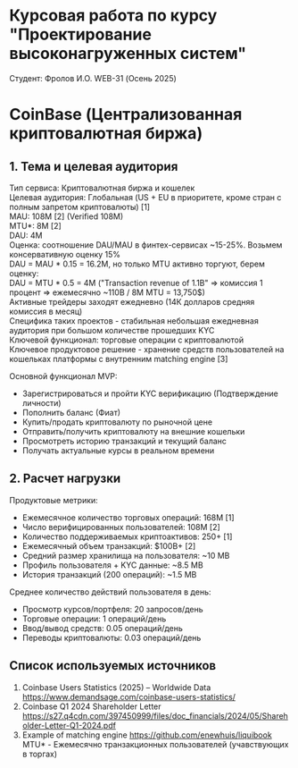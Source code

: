 # Курсовая работа по курсу "Проектирование высоконагруженных систем"
Студент: Фролов И.О. WEB-31 (Осень 2025)
# CoinBase (Централизованная криптовалютная биржа)
## 1. Тема и целевая аудитория
Тип сервиса: Криптовалютная биржа и кошелек  
Целевая аудитория: Глобальная (US + EU в приоритете, кроме стран с полным запретом криптовалюты) [1]  
MAU: 108M [2] (Verified 108M)  
MTU*: 8M [2]   
DAU: 4M  
Оценка: соотношение DAU/MAU в финтех-сервисах ~15-25%. Возьмем консервативную оценку 15%  
DAU = MAU * 0.15 = 16.2M, но только MTU активно торгуют, берем оценку:  
DAU = MTU * 0.5 = 4M ("Transaction revenue of 1.1B" => комиссия 1 процент => ежемесячно ~110B / 8M MTU = 13,750$)   
Активные трейдеры заходят ежедневно (14К долларов средняя комиссия в месяц)  
Cпецифика таких проектов - стабильная небольшая ежедневная аудитория при большом количестве прошедших KYC  
Ключевой функционал: торговые операции с криптовалютой  
Ключевое продуктовое решение - хранение средств пользователей на кошельках платформы с внутренним matching engine [3]

Основной функционал MVP:
* Зарегистрироваться и пройти KYC верификацию (Подтверждение личности)
* Пополнить баланс (Фиат)
* Купить/продать криптовалюту по рыночной цене
* Отправить/получить криптовалюту на внешние кошельки
* Просмотреть историю транзакций и текущий баланс
* Получать актуальные курсы в реальном времени
## 2. Расчет нагрузки
Продуктовые метрики:
* Ежемесячное количество торговых операций: 168M [1]
* Число верифицированных пользователей: 108M [2]
* Количество поддерживаемых криптоактивов: 250+ [1]
* Ежемесячный объем транзакций: $100B+ [2]
* Средний размер хранилища на пользователя: ~10 MB
* Профиль пользователя + KYC данные: ~8.5 MB
* История транзакций (200 операций): ~1.5 MB

Среднее количество действий пользователя в день:
* Просмотр курсов/портфеля: 20 запросов/день
* Торговые операции: 1 операций/день
* Ввод/вывод средств: 0.05 операций/день
* Переводы криптовалюты: 0.03 операций/день

## Список используемых источников
1. Coinbase Users Statistics (2025) – Worldwide Data
https://www.demandsage.com/coinbase-users-statistics/
2. Coinbase Q1 2024 Shareholder Letter
https://s27.q4cdn.com/397450999/files/doc_financials/2024/05/Shareholder-Letter-Q1-2024.pdf
3. Example of matching engine
https://github.com/enewhuis/liquibook  
MTU* - Ежемесячно транзакционных пользователей (учавствующих в торгах)
